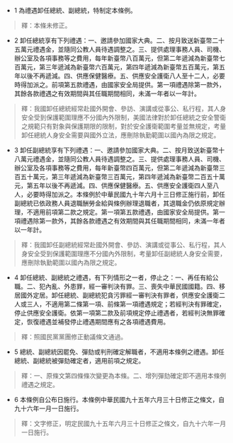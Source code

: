 * 1 為禮遇卸任總統、副總統，特制定本條例。

> 釋：本條未修正。

* 2 卸任總統享有下列禮遇：一、邀請參加國家大典。二、按月致送新臺幣二十五萬元禮遇金，並隨同公教人員待遇調整之。三、提供處理事務人員、司機、辦公室及各項事務等之費用，每年新臺幣八百萬元，但第二年遞減為新臺幣七百萬元，第三年遞減為新臺幣六百萬元，第四年遞減為新臺幣五百萬元，第五年以後不再遞減。四、供應保健醫療。五、供應安全護衛八人至十二人，必要時得加派之。前項第五款禮遇，由國家安全局提供。第一項禮遇除第一款外，其餘各款禮遇之有效期間與其任職期間相同，未滿一年者以一年計。

> 釋：我國卸任總統經常赴國外開會、參訪、演講或從事公、私行程，其人身安全受到保護範圍理應不分國內外限制，美國法律對於卸任總統之安全警衛之規範只有對象與保護期限的限制，對於安全護衛範圍考量並無規定，考量卸任總統人身安全需要與國外立法，應刪除執勤範圍以國內為限之規定。

* 3 卸任副總統享有下列禮遇：一、邀請參加國家大典。二、按月致送新臺幣十八萬元禮遇金，並隨同公教人員待遇調整之。三、提供處理事務人員、司機、辦公室及各項事務等之費用，每年新臺幣四百萬元，但第二年遞減為新臺幣三百五十萬元，第三年遞減為新臺幣三百萬元，第四年遞減為新臺幣二百五十萬元，第五年以後不再遞減。四、供應保健醫療。五、供應安全護衛四人至八人，必要時得加派之。本條例於中華民國九十年六月十三日修正施行前，卸任副總統已依政務人員退職酬勞金給與條例辦理退職者，其退職金仍依原規定辦理，不適用前項第二款之規定。第一項第五款禮遇，由國家安全局提供。第一項禮遇除第一款外，其餘各款禮遇之有效期間與其任職期間相同，未滿一年者以一年計。

> 釋：我國卸任副總統經常赴國外開會、參訪、演講或從事公、私行程，其人身安全受到保護範圍理應不分國內外限制，考量卸任副總統人身安全需要，應刪除執勤範圍以國內為限之規定。

* 4 卸任總統、副總統之禮遇，有下列情形之一者，停止之：一、再任有給公職。二、犯內亂、外患罪，經一審判決有罪。三、喪失中華民國國籍。四、移居國外定居。卸任總統、副總統犯貪污罪經一審判決有罪者，供應安全護衛二人或三人，不適用第二條第一項、前條第一項禮遇規定；若經判決有罪確定，停止供應安全護衛。依第一項第二款及前項規定停止禮遇者，若經判決無罪確定，恢復禮遇並補發停止禮遇期間應有之各項禮遇費用。

> 釋：照國民黨黨團修正動議條文通過。

* 5 總統、副總統因罷免、彈劾或判刑確定解職者，不適用本條例之禮遇。卸任總統、副總統被彈劾確定者，適用前項之規定。

> 釋：一、原條文第四條條次變更為本條。二、增列彈劾確定即不適用本條例禮遇之規定。

* 6 本條例自公布日施行。本條例中華民國九十五年六月三十日修正之條文，自九十六年一月一日施行。

> 釋：文字修正，明定民國九十五年六月三十日修正之條文，自九十六年一月一日施行。

